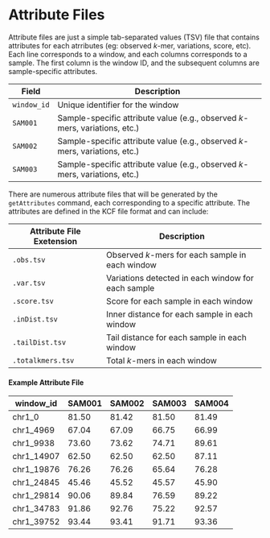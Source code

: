 # Attribute Files

Attribute files are just a simple tab-separated values (TSV) file that contains attributes for each atrributes (eg: observed *k*-mer, variations, score, etc). Each line corresponds to a window, and each columns corresponds to a sample. The first column is the window ID, and the subsequent columns are sample-specific attributes.

| Field         | Description                                           |
|---------------|-------------------------------------------------------|
| `window_id` | Unique identifier for the window                      |
| `SAM001` | Sample-specific attribute value (e.g., observed *k*-mers, variations, etc.) |
| `SAM002` | Sample-specific attribute value (e.g., observed *k*-mers, variations, etc.) |
| `SAM003` | Sample-specific attribute value (e.g., observed *k*-mers, variations, etc.) |

There are numerous attribute files that will be generated by the `getAttributes` command, each corresponding to a specific attribute. The attributes are defined in the KCF file format and can include:

| Attribute File Exetension | Description                                           |
|---------------------------|-------------------------------------------------------|
| `.obs.tsv`                | Observed *k*-mers for each sample in each window      |
| `.var.tsv`                | Variations detected in each window for each sample    |
| `.score.tsv`              | Score for each sample in each window                  |
| `.inDist.tsv`             | Inner distance for each sample in each window         |
| `.tailDist.tsv`           | Tail distance for each sample in each window          |
| `.totalkmers.tsv`         | Total *k*-mers in each window                         |

#### Example Attribute File

| window_id     | SAM001 | SAM002 | SAM003 | SAM004 |
|---------------|--------|--------|--------|--------|
| chr1_0        | 81.50  | 81.42  | 81.50  | 81.49  |
| chr1_4969     | 67.04  | 67.09  | 66.75  | 66.99  |
| chr1_9938     | 73.60  | 73.62  | 74.71  | 89.61  |
| chr1_14907    | 62.50  | 62.50  | 62.50  | 87.11  |
| chr1_19876    | 76.26  | 76.26  | 65.64  | 76.28  |
| chr1_24845    | 45.46  | 45.52  | 45.57  | 45.90  |
| chr1_29814    | 90.06  | 89.84  | 76.59  | 89.22  |
| chr1_34783    | 91.86  | 92.76  | 75.22  | 92.57  |
| chr1_39752    | 93.44  | 93.41  | 91.71  | 93.36  |



